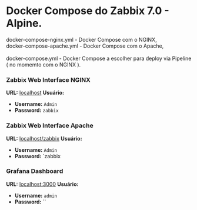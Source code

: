 # Docker Compose do Zabbix 7.0 - Alpine.
docker-compose-nginx.yml   - Docker Compose com o NGINX,
<br>docker-compose-apache.yml  - Docker Compose com o Apache,</br>
<br>docker-compose.yml         - Docker Compose a escolher para deploy via Pipeline ( no momemto com o NGINX ).</br>

### Zabbix Web Interface NGINX
**URL:** [localhost](http://localhost)
**Usuário:**
- **Username:** `Admin`
- **Password:** `zabbix`

### Zabbix Web Interface Apache
**URL:** [localhost/zabbix](http://localhost/zabbix)
**Usuário:**
- **Username:** `Admin`
- **Password:** `zabbix

### Grafana Dashboard
**URL:** [localhost:3000](http://localhost:3000)
**Usuário:**
- **Username:** `admin`  
- **Password:** ``
